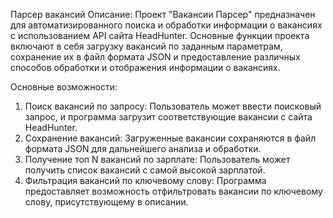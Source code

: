 Парсер вакансий
Описание:
Проект "Вакансии Парсер" предназначен для автоматизированного поиска и обработки информации о вакансиях с использованием API сайта HeadHunter. Основные функции проекта включают в себя загрузку вакансий по заданным параметрам, сохранение их в файл формата JSON и предоставление различных способов обработки и отображения информации о вакансиях.

Основные возможности:
1. Поиск вакансий по запросу: Пользователь может ввести поисковый запрос, и программа загрузит соответствующие вакансии с сайта HeadHunter.
2. Сохранение вакансий: Загруженные вакансии сохраняются в файл формата JSON для дальнейшего анализа и обработки.
3. Получение топ N вакансий по зарплате: Пользователь может получить список вакансий с самой высокой зарплатой.
4. Фильтрация вакансий по ключевому слову: Программа предоставляет возможность отфильтровать вакансии по ключевому слову, присутствующему в описании.
